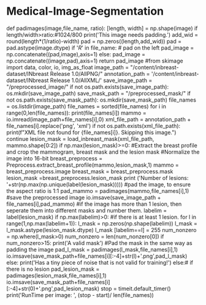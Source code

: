 # Medical-Image-Segmentation
def padimages(image,file_name, ratio):
    [length, width] = np.shape(image)
    if length/width>ratio:#1024/800
        print('This image needs padding.')
        add_wid = round(length*(1/ratio)-width)
        pad = np.zeros((length,add_wid))
        pad = pad.astype(image.dtype)
        if '_R_' in file_name:
        #                pad on the left
            pad_image = np.concatenate((pad,image),axis=1)
        else:
            pad_image = np.concatenate((image,pad),axis=1)
    return pad_image
#from skimage import data, color, io, img_as_float
image_path = "/content/inbreast-dataset/INbreast Release 1.0/AllPNG/"
annotation_path = '/content/inbreast-dataset/INbreast Release 1.0/AllXML/'
save_image_path = "/preprocessed_image/"
if not os.path.exists(save_image_path):
    os.mkdir(save_image_path)
save_mask_path = "/preprocessed_mask/"
if not os.path.exists(save_mask_path):
    os.mkdir(save_mask_path)
file_names = os.listdir(image_path)
file_names = sorted(file_names)
for i in range(0,len(file_names)):
    print(file_names[i])
    mammo = io.imread(image_path+file_names[i],0)
    xml_file_path = annotation_path + file_names[i].replace('png', 'xml')
    if not os.path.exists(xml_file_path):
        print(f"XML file not found for {file_names[i]}. Skipping this image.")
        continue
    lesion_mask = load_inbreast_mask(xml_file_path, mammo.shape[0:2])
    if np.max(lesion_mask)>=0:
    #Extract the breast profile and crop the mammogram, breast mask and the lesion mask
    #Normalize the image into 16-bit
     breast_preprocess = Preprocess.extract_breast_profile(mammo,lesion_mask,1)
    mammo = breast_preprocess.image
    breast_mask = breast_preprocess.mask
    lesion_mask =breast_preprocess.lesion_mask
    print ('Number of lesions: '+str(np.max(np.unique(label(lesion_mask)))))
    #pad the image, to ensure the aspect ratio is 1:1
    pad_mammo = padimages(mammo,file_names[i],1)
    #save the preprocessed image
    io.imsave(save_image_path + file_names[i],pad_mammo)
    #if the image has more than 1 lesion, then seperate them into different masks and number them.
    labelim = label(lesion_mask)
    if np.max(labelim)>0:
    #if there is at least 1 lesion.
        for l in range(1,np.max(labelim+1)):
          l_mask = np.zeros(np.shape(labelim))
          l_mask = l_mask.astype(lesion_mask.dtype)
          l_mask [labelim==l] = 255
          num_nonzero = np.where(l_mask>0)
          num_nonzero = len(num_nonzero[0])
          if num_nonzero>15:
              print('A valid mask')
              #Pad the mask in the same way as padding the image
              pad_l_mask = padimages(l_mask,file_names[i],1)
              io.imsave(save_mask_path+file_names[i][:-4]+str(l)+'.png',pad_l_mask)
          else:
              print('Has a tiny piece of noise that is not valid for training!')
    else:# if there is no lesion
          pad_lesion_mask = padimages(lesion_mask,file_names[i],1)
          io.imsave(save_mask_path+file_names[i][:-4]+str(0)+'.png',pad_lesion_mask)
stop = timeit.default_timer()
print('RunTime per image: ', (stop - start)/ len(file_names))
